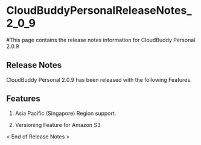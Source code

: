 # CloudBuddyPersonalReleaseNotes\_2\_0\_9 #

#This page contains the release notes information for CloudBuddy Personal 2.0.9


## Release Notes ##
CloudBuddy Personal 2.0.9 has been released with the following Features.

## Features ##

1. Asia Pacific (Singapore) Region support.

2. Versioning Feature for Amazon S3

< End of Release Notes >